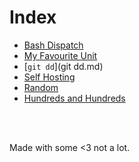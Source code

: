 # Index
<!-- # Posts nobody asked for -->

<!-- # Index -->
<!--  &nbsp; -->

- [Bash Dispatch](dispatch.md)
- [My Favourite Unit](unit.md)
- [`git dd`](git dd.md)
- [Self Hosting](hosting.md)
- [Random](stuff.md)
- [Hundreds and Hundreds](hundreds.md)
<br />
<br />
<!-- #  &nbsp; -->

<!-- Made with some <3 [Not a lot](https://github.com/jpedro/jpedro.github.io) -->
<!-- Posts nobody asked for <font color="red" size="1px">■</font> -->
Made with some <3 not a lot.
